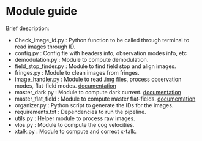 # Module guide

Brief description: 
- Check_image_id.py : Python function to be called through terminal to read images through ID.
- config.py : Config fie with headers info, observation modes info, etc
- demodulation.py : Module to compute demodulation. 
- field_stop_finder.py : Module to find field stop and align images. 
- fringes.py : Module to clean images from fringes. 
- image_handler.py : Module to read .img files, process observation modes, flat-field modes. [documentation](./Modules_documentations/image_handler.md)
- master_dark.py : Module to compute dark current. [documentation](./Modules_documentations/master_dark.md)
- master_flat_field : Module to compute master flat-fields. [documentation](./Modules_documentations/master_flatfield.md)
- organizer.py : Python script to generate the IDs for the images.   
- requirements.txt : Dependencies to run the pipeline.
- utils.py : Helper module to process raw images. 
- vlos.py : Module to compute the cog velocities. 
- xtalk.py : Module to compute and correct x-talk. 